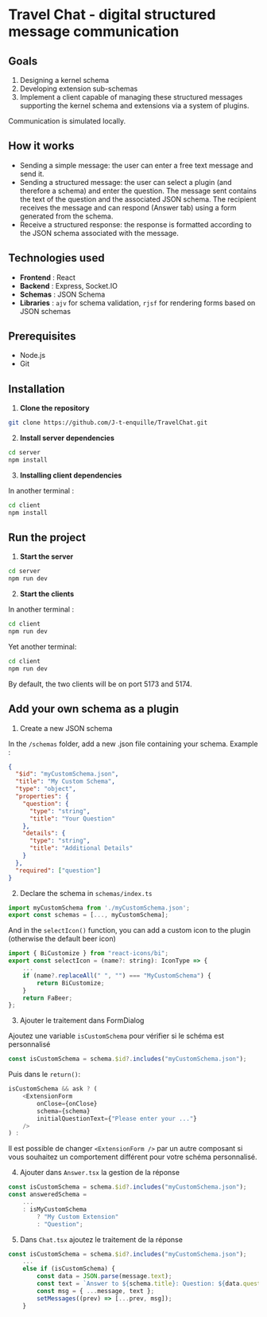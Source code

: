 # Travel Chat - digital structured message communication

## Goals
1. Designing a kernel schema
2. Developing extension sub-schemas
3. Implement a client capable of managing these structured messages supporting the kernel schema and extensions via a system of plugins.

Communication is simulated locally.

## How it works
- Sending a simple message: the user can enter a free text message and send it.
- Sending a structured message: the user can select a plugin (and therefore a schema) and enter the question. The message sent contains the text of the question and the associated JSON schema. The recipient receives the message and can respond (Answer tab) using a form generated from the schema.
- Receive a structured response: the response is formatted according to the JSON schema associated with the message.

## Technologies used
- **Frontend** : React
- **Backend** : Express, Socket.IO
- **Schemas** : JSON Schema
- **Libraries** : `ajv` for schema validation, `rjsf` for rendering forms based on JSON schemas

## Prerequisites
- Node.js
- Git

## Installation
1. **Clone the repository**
```bash
git clone https://github.com/J-t-enquille/TravelChat.git
```
2. **Install server dependencies**
```bash
cd server
npm install
```
3. **Installing client dependencies**

In another terminal :
```bash
cd client
npm install
```

## Run the project
1. **Start the server**
```bash
cd server
npm run dev
```
2. **Start the clients**

In another terminal :
```bash
cd client
npm run dev
```
Yet another terminal:
```bash
cd client
npm run dev
```
By default, the two clients will be on port 5173 and 5174.

## Add your own schema as a plugin
1. Create a new JSON schema

In the `/schemas` folder, add a new .json file containing your schema.
Example :
```json
{
  "$id": "myCustomSchema.json",
  "title": "My Custom Schema",
  "type": "object",
  "properties": {
    "question": {
      "type": "string",
      "title": "Your Question"
    },
    "details": {
      "type": "string",
      "title": "Additional Details"
    }
  },
  "required": ["question"]
}
```
2. Declare the schema in `schemas/index.ts`
```javascript
import myCustomSchema from './myCustomSchema.json';
export const schemas = [..., myCustomSchema];
```
And in the `selectIcon()` function, you can add a custom icon to the plugin (otherwise the default beer icon)
```javascript
import { BiCustomize } from "react-icons/bi";
export const selectIcon = (name?: string): IconType => {
    ...
    if (name?.replaceAll(" ", "") === "MyCustomSchema") {
        return BiCustomize;
    }
    return FaBeer;
};
```
3. Ajouter le traitement dans FormDialog

Ajoutez une variable `isCustomSchema` pour vérifier si le schéma est personnalisé
```javascript
const isCustomSchema = schema.$id?.includes("myCustomSchema.json");
```
Puis dans le `return()`:
```javascript
isCustomSchema && ask ? (
    <ExtensionForm
        onClose={onClose}
        schema={schema}
        initialQuestionText={"Please enter your ..."}
    />
) :
```
Il est possible de changer `<ExtensionForm />` par un autre composant si vous souhaitez un comportement différent pour votre schéma personnalisé.

4. Ajouter dans `Answer.tsx` la gestion de la réponse
```javascript
const isCustomSchema = schema.$id?.includes("myCustomSchema.json");
const answeredSchema =
    ...
    : isMyCustomSchema
        ? "My Custom Extension"
        : "Question";
```

5. Dans `Chat.tsx` ajoutez le traitement de la réponse
```javascript
const isCustomSchema = schema.$id?.includes("myCustomSchema.json");
    ...
    else if (isCustomSchema) {
        const data = JSON.parse(message.text);
        const text = `Answer to ${schema.title}: Question: ${data.question}, Details: ${data.details}`;
        const msg = { ...message, text };
        setMessages((prev) => [...prev, msg]);
    }
```
